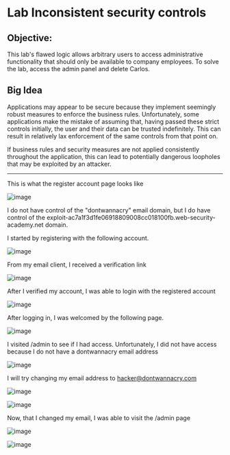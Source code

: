 # Lab Inconsistent security controls

## Objective: 

This lab's flawed logic allows arbitrary users to access administrative functionality that should only be available to company employees. To solve the lab, access the admin panel and delete Carlos.

## Big Idea

Applications may appear to be secure because they implement seemingly robust measures to enforce the business rules. Unfortunately, some applications make the mistake of assuming that, having passed these strict controls initially, the user and their data can be trusted indefinitely. This can result in relatively lax enforcement of the same controls from that point on.

If business rules and security measures are not applied consistently throughout the application, this can lead to potentially dangerous loopholes that may be exploited by an attacker.

--------------------------------------------


This is what the register account page looks like

![image](https://user-images.githubusercontent.com/90155329/135807204-d267422b-03c6-4cd8-8482-b50325c5e67b.png)

I do not have control of the "dontwannacry" email domain, but I do have control of the exploit-ac7a1f3d1fe06918809008cc018100fb.web-security-academy.net domain.

I started by registering with the following account.

![image](https://user-images.githubusercontent.com/90155329/135807226-3fb90398-087f-4c37-8f01-725fc87a2839.png)

From my email client, I received a verification link

![image](https://user-images.githubusercontent.com/90155329/135807245-8d872e3a-5c9f-450a-9298-810a3b02120c.png)

After I verified my account, I was able to login with the registered account

![image](https://user-images.githubusercontent.com/90155329/135807265-a66dbb79-df8c-4e46-a140-bc794f368dbe.png)

After logging in, I was welcomed by the following page.

![image](https://user-images.githubusercontent.com/90155329/135807283-63f6208d-e702-4559-a300-107da1abe393.png)

I visited /admin to see if I had access. Unfortunately, I did not have access because I do not have a dontwannacry email address

![image](https://user-images.githubusercontent.com/90155329/135807300-365238fc-1cb7-4669-8a97-6976dde61ee6.png)

I will try changing my email address to hacker@dontwannacry.com

![image](https://user-images.githubusercontent.com/90155329/135807323-74ff1193-38f4-4fdf-9081-8523031e5831.png)

![image](https://user-images.githubusercontent.com/90155329/135807356-5e7bb5fc-b8ba-4cd4-8c2a-04ece4e97578.png)

Now, that I changed my email, I was able to visit the /admin page 

![image](https://user-images.githubusercontent.com/90155329/135807376-9d421903-312d-429a-acdd-32d8abc783bc.png)

![image](https://user-images.githubusercontent.com/90155329/135807417-85664e3b-65f8-4530-8de6-5dbb3626a00c.png)
